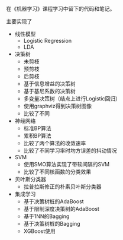 在《机器学习》课程学习中留下的代码和笔记。

主要实现了

- 线性模型
    - Logistic Regression
    - LDA
- 决策树
  - 未剪枝
  - 预剪枝
  - 后剪枝
  - 基于信息增益的决策树
  - 基于基尼系数的决策树
  - 多变量决策树（结点上进行Logistic回归）
  - 使用graphviz得到决策树图像
  - 比较了不同
- 神经网络
  - 标准BP算法
  - 累积BP算法
  - 比较了两个算法的收敛速率
  - 比较了不同学习率时均方误差的抖动情况
- SVM
  - 使用SMO算法实现了带软间隔的SVM
  - 比较了不同核函数的分类效果
- 贝叶斯分类器
  - 拉普拉斯修正的朴素贝叶斯分类器
- 集成学习
  - 基于决策树桩的AdaBoost
  - 基于限制深度决策树的AdaBoost
  - 基于1NN的Bagging
  - 基于决策树桩的Bagging
  - XGBoost使用